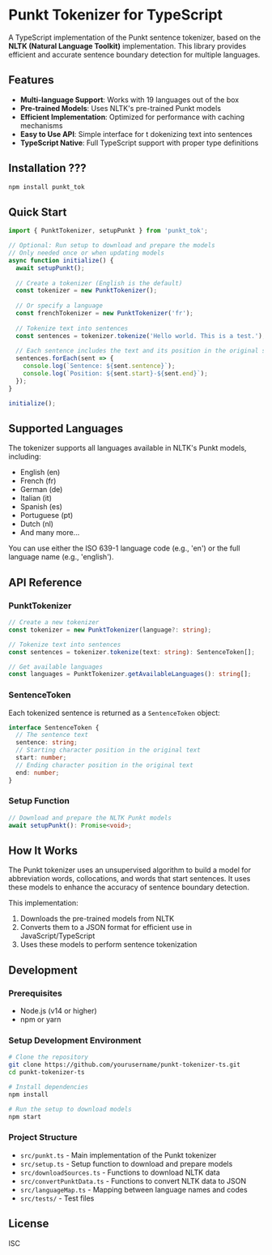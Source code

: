 # Punkt Tokenizer for TypeScript

A TypeScript implementation of the Punkt sentence tokenizer, based on the **NLTK (Natural Language Toolkit)** implementation. This library provides efficient and accurate sentence boundary detection for multiple languages.

## Features

- **Multi-language Support**: Works with 19 languages out of the box
- **Pre-trained Models**: Uses NLTK's pre-trained Punkt models
- **Efficient Implementation**: Optimized for performance with caching mechanisms
- **Easy to Use API**: Simple interface for t dokenizing text into sentences
- **TypeScript Native**: Full TypeScript support with proper type definitions

## Installation ???

```bash
npm install punkt_tok
```

## Quick Start

```typescript
import { PunktTokenizer, setupPunkt } from 'punkt_tok';

// Optional: Run setup to download and prepare the models
// Only needed once or when updating models
async function initialize() {
  await setupPunkt();
  
  // Create a tokenizer (English is the default)
  const tokenizer = new PunktTokenizer();
  
  // Or specify a language
  const frenchTokenizer = new PunktTokenizer('fr');
  
  // Tokenize text into sentences
  const sentences = tokenizer.tokenize('Hello world. This is a test.');
  
  // Each sentence includes the text and its position in the original string
  sentences.forEach(sent => {
    console.log(`Sentence: ${sent.sentence}`);
    console.log(`Position: ${sent.start}-${sent.end}`);
  });
}

initialize();
```

## Supported Languages

The tokenizer supports all languages available in NLTK's Punkt models, including:

- English (en)
- French (fr)
- German (de)
- Italian (it)
- Spanish (es)
- Portuguese (pt)
- Dutch (nl)
- And many more...

You can use either the ISO 639-1 language code (e.g., 'en') or the full language name (e.g., 'english').

## API Reference

### PunktTokenizer

```typescript
// Create a new tokenizer
const tokenizer = new PunktTokenizer(language?: string);

// Tokenize text into sentences
const sentences = tokenizer.tokenize(text: string): SentenceToken[];

// Get available languages
const languages = PunktTokenizer.getAvailableLanguages(): string[];
```

### SentenceToken

Each tokenized sentence is returned as a `SentenceToken` object:

```typescript
interface SentenceToken {
  // The sentence text
  sentence: string;
  // Starting character position in the original text
  start: number;
  // Ending character position in the original text
  end: number;
}
```

### Setup Function

```typescript
// Download and prepare the NLTK Punkt models
await setupPunkt(): Promise<void>;
```

## How It Works

The Punkt tokenizer uses an unsupervised algorithm to build a model for abbreviation words, collocations, and words that start sentences. It uses these models to enhance the accuracy of sentence boundary detection.

This implementation:

1. Downloads the pre-trained models from NLTK
2. Converts them to a JSON format for efficient use in JavaScript/TypeScript
3. Uses these models to perform sentence tokenization

## Development

### Prerequisites

- Node.js (v14 or higher)
- npm or yarn

### Setup Development Environment

```bash
# Clone the repository
git clone https://github.com/yourusername/punkt-tokenizer-ts.git
cd punkt-tokenizer-ts

# Install dependencies
npm install

# Run the setup to download models
npm start
```

### Project Structure

- `src/punkt.ts` - Main implementation of the Punkt tokenizer
- `src/setup.ts` - Setup function to download and prepare models
- `src/downloadSources.ts` - Functions to download NLTK data
- `src/convertPunktData.ts` - Functions to convert NLTK data to JSON
- `src/languageMap.ts` - Mapping between language names and codes
- `src/tests/` - Test files

## License

ISC
